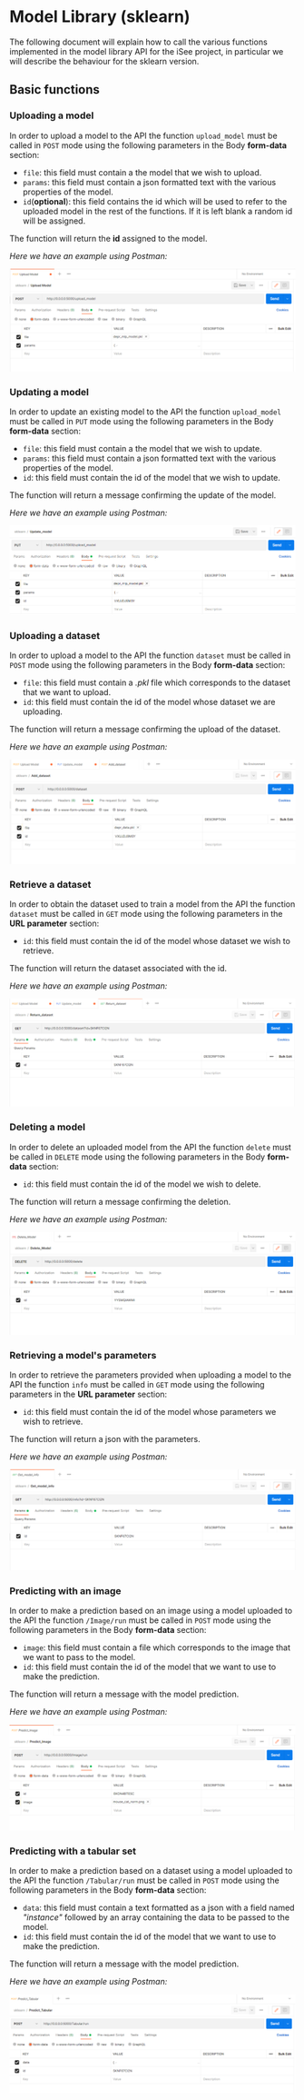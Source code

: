﻿# Model Library (sklearn)

The following document will explain how to call the various functions implemented in the model library API for the iSee project, in particular we will describe the behaviour for the sklearn version.

## Basic functions

### Uploading a model

In order to upload a model to the API the function `upload_model` must be called in `POST` mode using the following parameters in the Body **form-data** section:

-  `file`:  this field must contain a the model that we wish to upload.
- `params`: this field must contain a json formatted text with the various properties of the model.
- `id`(**optional**): this field contains the id which will be used to refer to the uploaded model in the rest of the functions. If it is left blank a random id will be assigned.

The function will return the **id** assigned to the model.

*Here we have an example using Postman:*

![Uploading a model](https://github.com/isee4xai/iSeeBackend/blob/main/AI%20Model%20lib/sk/img/upload_model.PNG?raw=true)

### Updating a model

In order to update an existing model to the API the function `upload_model` must be called in `PUT` mode using the following parameters in the Body **form-data** section:

-  `file`:  this field must contain a the model that we wish to update.
- `params`: this field must contain a json formatted text with the various properties of the model.
- `id`: this field must contain the id of the model that we wish to update.

The function will return a message confirming the update of the model.

*Here we have an example using Postman:*

![Updating a model](https://github.com/isee4xai/iSeeBackend/blob/main/AI%20Model%20lib/sk/img/Update.PNG?raw=true)

### Uploading a dataset

In order to upload a model to the API the function `dataset` must be called in `POST` mode using the following parameters in the Body **form-data** section:

-  `file`:  this field must contain a *.pkl* file which corresponds to the dataset that we want to upload.
- `id`: this field must contain the id of the model whose dataset we are uploading.

The function will return a message confirming the upload of the dataset.

*Here we have an example using Postman:*

![Uploading a dataset](https://github.com/isee4xai/iSeeBackend/blob/main/AI%20Model%20lib/sk/img/add_dataset.PNG?raw=true)

### Retrieve a dataset

In order to obtain the dataset used to train a model from the API the function `dataset` must be called in `GET` mode using the following parameters in the **URL parameter** section:
- `id`: this field must contain the id of the model whose dataset we wish to retrieve.

The function will return the dataset associated with the id.

*Here we have an example using Postman:*

![Downloading a dataset](https://github.com/isee4xai/iSeeBackend/blob/main/AI%20Model%20lib/sk/img/return_dataset.PNG?raw=true)

### Deleting a model

In order to delete an uploaded model from the API the function `delete` must be called in `DELETE` mode using the following parameters in the Body **form-data** section:

- `id`: this field must contain the id of the model we wish to delete.

The function will return a message confirming the deletion.


*Here we have an example using Postman:*

![Deleting a model](https://github.com/isee4xai/iSeeBackend/blob/main/AI%20Model%20lib/sk/img/delete_model.PNG?raw=true)

### Retrieving a model's parameters

In order to retrieve the parameters provided when uploading a model to the API the function `info` must be called in `GET` mode using the following parameters in the **URL parameter** section:

- `id`: this field must contain the id of the model whose parameters we wish to retrieve.

The function will return a json with the parameters.

*Here we have an example using Postman:*

![Retrieving a model's parameters](https://github.com/isee4xai/iSeeBackend/blob/main/AI%20Model%20lib/sk/img/get_model_params.PNG?raw=true)

### Predicting with an image

In order to make a prediction based on an image using a model uploaded to the API the function `/Image/run` must be called in `POST` mode using the following parameters in the Body **form-data** section:

-  `image`:  this field must contain a file which corresponds to the image that we want to pass to the model.
- `id`: this field must contain the id of the model that we want to use to make the prediction.

The function will return a message with the model prediction.


*Here we have an example using Postman:*

![Predicting an image](https://github.com/isee4xai/iSeeBackend/blob/main/AI%20Model%20lib/sk/img/predict_img.PNG?raw=true)

### Predicting with a tabular set

In order to make a prediction based on a dataset using a model uploaded to the API the function `/Tabular/run` must be called in `POST` mode using the following parameters in the Body **form-data** section:

-  `data`:  this field must contain a text formatted as a json with a field named *"instance"* followed by an array containing the data to be passed to the model.
- `id`: this field must contain the id of the model that we want to use to make the prediction.

The function will return a message with the model prediction.


*Here we have an example using Postman:*

![Predicting an image](https://github.com/isee4xai/iSeeBackend/blob/main/AI%20Model%20lib/sk/img/predict_tab_1.PNG?raw=true)

